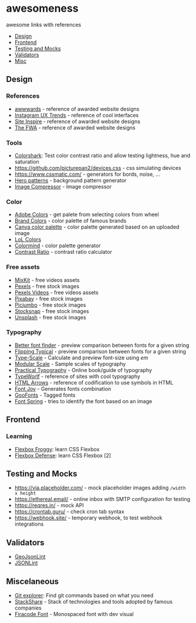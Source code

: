 # awesomeness
awesome links with references

- [Design](#design)
- [Frontend](#frontend)
- [Testing and Mocks](#testing-and-mocks)
- [Validators](#validators)
- [Misc](#miscelaneous)

## Design

### References
- [awwwards](https://www.awwwards.com/) - reference of awarded website designs
- [Instagram UX Trends](https://www.instagram.com/ux_trends/) - reference of cool interfaces
- [Site Inspire](https://www.siteinspire.com) - reference of awarded website designs
- [The FWA](https://thefwa.com) - reference of awarded website designs

### Tools
- [Colorshark](https://colorshark.io):  Test color contrast ratio and allow testing lightness, hue and saturation
- https://github.com/picturepan2/devices.css - css simulating devices
- https://www.cssmatic.com/ - generators for bords, noise, ...
- [Hero patterns](http://www.heropatterns.com/) - background pattern generator
- [Image Compressor](https://imagecompressor.com) - Image compressor

### Color
- [Adobe Colors](https://color.adobe.com/pt/create/color-wheel/) - get palete from selecting colors from wheel
- [Brand Colors](https://brandcolors.net/) - color palette of famous brands
- [Canva color palette](https://www.canva.com/color-palette/) - color palette generated based on an uploaded image
- [LoL Colors](https://www.webdesignrankings.com/resources/lolcolors/)
- [Colormind](http://colormind.io/) - color palette generator
- [Contrast Ratio](https://contrast-ratio.com/) - contrast ratio calculator

### Free assets 
- [MixKit](https://mixkit.co/) - free videos assets
- [Pexels](https://www.pexels.com/) - free stock images
- [Pexels Videos](https://www.pexels.com/videos/) - free videos assets
- [Pixabay](https://pixabay.com) - free stock images
- [Picjumbo](https://picjumbo.com) - free stock images
- [Stocksnap](https://stocksnap.io) - free stock images
- [Unsplash](https://unsplash.com/) - free stock images

### Typography
- [Better font finder](https://jmattthew.github.io/better-font-finder/better-font-finder.html) - preview comparison between fonts for a given string
- [Flipping Typical](http://flippingtypical.com/) - preview comparison between fonts for a given string
- [Type-Scale](https://type-scale.com/) - Calculate and preview font-size using *em*
- [Modular Scale](https://www.modularscale.com/) - Sample scales of typography
- [Practical Typography](https://practicaltypography.com/) - Online book/guide of typography
- [TypeWorlf](https://www.typewolf.com/) - reference of sites with cool typography
- [HTML Arrows](https://www.toptal.com/designers/htmlarrows/) - reference of codification to use symbols in HTML
- [Font Joy](https://fontjoy.com) - Generates fonts combination 
- [GooFonts](https://goofonts.com) - Tagged fonts
- [Font Spring](https://www.fontspring.com/matcherator) - tries to identify the font based on an image

## Frontend

### Learning
- [Flexbox Froggy](https://flexboxfroggy.com): learn CSS Flexbox
- [Flexbox Defense](http://www.flexboxdefense.com): learn CSS Flexbox [2]


## Testing and Mocks
- https://via.placeholder.com/ - mock placeholder images adding `/width x height`
- https://ethereal.email/ - online inbox with SMTP configuration for testing
- https://reqres.in/ - mock API
- https://crontab.guru/ - check cron tab syntax
- https://webhook.site/ - temporary webhook, to test webhook integrations

## Validators
- [GeoJsonLint](http://geojsonlint.com)
- [JSONLint](https://jsonlint.com) 


## Miscelaneous

- [Git explorer](https://gitexplorer.com): Find git commands based on what you need
- [StackShare](https://stackshare.io/stacks) - Stack of technologies and tools adopted by famous companies
- [Firacode Font](https://github.com/tonsky/FiraCode) - Monospaced font with dev visual
